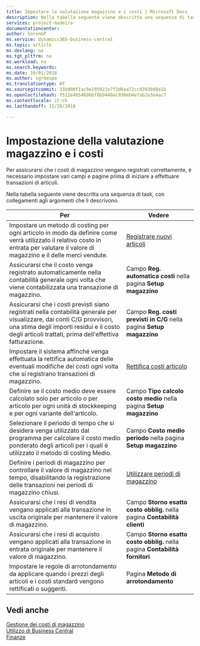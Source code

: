 ```yaml
---
title: Impostare la valutazione magazzino e i costi | Microsoft Docs
description: Nella tabella seguente viene descritta una sequenza di task, con collegamenti agli argomenti che li descrivono.
services: project-madeira
documentationcenter: 
author: SorenGP
ms.service: dynamics365-business-central
ms.topic: article
ms.devlang: na
ms.tgt_pltfrm: na
ms.workload: na
ms.search.keywords: 
ms.date: 10/01/2018
ms.author: sgroespe
ms.translationtype: HT
ms.sourcegitcommit: 33b900f1ac9e295921e7f3d6ea72cc93939d8a1b
ms.openlocfilehash: f512e4b5469bbf8b9440ac930eb4e7ab2e3e4ac7
ms.contentlocale: it-ch
ms.lasthandoff: 11/26/2018

---
```

# <a name="setting-up-inventory-valuation-and-costing"></a>Impostazione della valutazione magazzino e i costi
Per assicurarsi che i costi di magazzino vengano registrati correttamente, è necessario impostare vari campi e pagine prima di iniziare a effettuare transazioni di articoli.

Nella tabella seguente viene descritta una sequenza di task, con collegamenti agli argomenti che li descrivono.

|**Per**|**Vedere**|  
|------------|-------------|  
|Impostare un metodo di costing per ogni articolo in modo da definire come verrà utilizzato il relativo costo in entrata per valutare il valore di magazzino e il delle merci vendute.|[Registrare nuovi articoli](inventory-how-register-new-items.md)|  
|Assicurarsi che il costo venga registrato automaticamente nella contabilità generale ogni volta che viene contabilizzata una transazione di magazzino.|Campo **Reg. automatica costi** nella pagina **Setup magazzino**|  
|Assicurarsi che i costi previsti siano registrati nella contabilità generale per visualizzare, dai conti C/G provvisori, una stima degli importi residui e il costo degli articoli trattati, prima dell'effettiva fatturazione.|Campo **Reg. costi previsti in C/G** nella pagina **Setup magazzino**|  
|Impostare il sistema affinché venga effettuata la rettifica automatica delle eventuali modifiche dei costi ogni volta che si registrano transazioni di magazzino.|[Rettifica costi articolo](inventory-how-adjust-item-costs.md)|  
|Definire se il costo medio deve essere calcolato solo per articolo o per articolo per ogni unità di stockkeeping e per ogni variante dell'articolo.|Campo **Tipo calcolo costo medio** nella pagina **Setup magazzino**|  
|Selezionare il periodo di tempo che si desidera venga utilizzato dal programma per calcolare il costo medio ponderato degli articoli per i quali è utilizzato il metodo di costing Medio.|Campo **Costo medio periodo** nella pagina **Setup magazzino**|  
|Definire i periodi di magazzino per controllare il valore di magazzino nel tempo, disabilitando la registrazione delle transazioni nei periodi di magazzino chiusi.|[Utilizzare periodi di magazzino](finance-how-to-work-with-inventory-periods.md)|  
|Assicurarsi che i resi di vendita vengano applicati alla transazione in uscita originale per mantenere il valore di magazzino.|Campo **Storno esatto costo obblig.** nella pagina **Contabilità clienti**|  
|Assicurarsi che i resi di acquisto vengano applicati alla transazione in entrata originale per mantenere il valore di magazzino.|Campo **Storno esatto costo obblig.** nella pagina **Contabilità fornitori**|
|Impostare le regole di arrotondamento da applicare quando i prezzi degli articoli e i costi standard vengono rettificati o suggeriti.|Pagina **Metodo di arrotondamento**|  

## <a name="see-also"></a>Vedi anche  
[Gestione dei costi di magazzino](finance-manage-inventory-costs.md)  
[Utilizzo di Business Central](ui-work-product.md)  
[Finanze](finance.md)  

